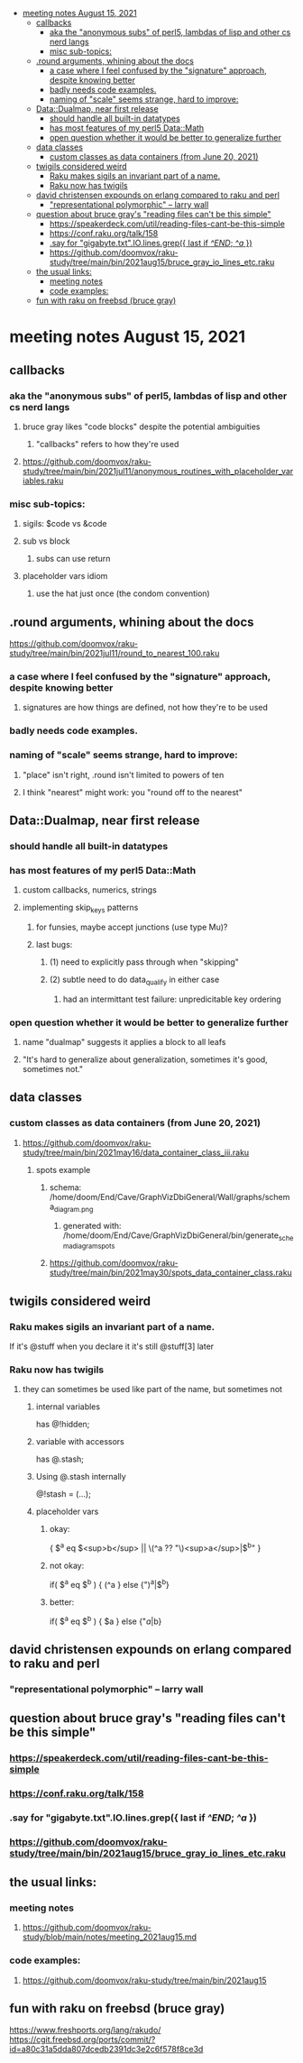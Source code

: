 - [meeting notes August 15, 2021](#org71824a0)
  - [callbacks](#orga92bd3c)
    - [aka the "anonymous subs" of perl5, lambdas of lisp and other cs nerd langs](#org01959d6)
    - [misc sub-topics:](#orgfbd90aa)
  - [.round arguments, whining about the docs](#orga7b0da5)
    - [a case where I feel confused by the "signature" approach, despite knowing better](#orgeb8de60)
    - [badly needs code examples.](#org03e787b)
    - [naming of "scale" seems strange, hard to improve:](#orgf9425bd)
  - [Data::Dualmap, near first release](#org6a541a9)
    - [should handle all built-in datatypes](#orge8e83af)
    - [has most features of my perl5 Data::Math](#orgeb38509)
    - [open question whether it would be better to generalize further](#org79a9544)
  - [data classes](#org52302bb)
    - [custom classes as data containers (from June 20, 2021)](#org3a0c017)
  - [twigils considered weird](#org489c31d)
    - [Raku makes sigils an invariant part of a name.](#org4ddffd9)
    - [Raku now has twigils](#org9571c1c)
  - [david christensen expounds on erlang compared to raku and perl](#org57ef941)
    - ["representational polymorphic" &#x2013; larry wall](#orgf4cccd8)
  - [question about bruce gray's "reading files can't be this simple"](#orgcd4a1fd)
    - [<https://speakerdeck.com/util/reading-files-cant-be-this-simple>](#org28a67d4)
    - [<https://conf.raku.org/talk/158>](#org2e9ae6f)
    - [.say for "gigabyte.txt".IO.lines.grep({ last if *^END*; *^a* })](#org432457a)
    - [<https://github.com/doomvox/raku-study/tree/main/bin/2021aug15/bruce_gray_io_lines_etc.raku>](#orgb84fcb0)
  - [the usual links:](#org98366ce)
    - [meeting notes](#org8147989)
    - [code examples:](#org6492b4e)
  - [fun with raku on freebsd (bruce gray)](#org71bb4d8)


<a id="org71824a0"></a>

# meeting notes August 15, 2021


<a id="orga92bd3c"></a>

## callbacks


<a id="org01959d6"></a>

### aka the "anonymous subs" of perl5, lambdas of lisp and other cs nerd langs

1.  bruce gray likes "code blocks" despite the potential ambiguities

    1.  "callbacks" refers to how they're used

2.  <https://github.com/doomvox/raku-study/tree/main/bin/2021jul11/anonymous_routines_with_placeholder_variables.raku>


<a id="orgfbd90aa"></a>

### misc sub-topics:

1.  sigils: $code vs &code

2.  sub vs block

    1.  subs can use return

3.  placeholder vars idiom

    1.  use the hat just once (the condom convention)


<a id="orga7b0da5"></a>

## .round arguments, whining about the docs

<https://github.com/doomvox/raku-study/tree/main/bin/2021jul11/round_to_nearest_100.raku>


<a id="orgeb8de60"></a>

### a case where I feel confused by the "signature" approach, despite knowing better

1.  signatures are how things are defined, not how they're to be used


<a id="org03e787b"></a>

### badly needs code examples.


<a id="orgf9425bd"></a>

### naming of "scale" seems strange, hard to improve:

1.  "place" isn't right, .round isn't limited to powers of ten

2.  I think "nearest" might work:  you "round off to the nearest"


<a id="org6a541a9"></a>

## Data::Dualmap, near first release


<a id="orge8e83af"></a>

### should handle all built-in datatypes


<a id="orgeb38509"></a>

### has most features of my perl5 Data::Math

1.  custom callbacks, numerics, strings

2.  implementing skip<sub>keys</sub> patterns

    1.  for funsies, maybe accept junctions (use type Mu)?
    
    2.  last bugs:
    
        1.  (1) need to explicitly pass through when "skipping"
        
        2.  (2) subtle need to do data<sub>qualify</sub> in either case
        
            1.  had an intermittant test failure: unpredicitable key ordering


<a id="org79a9544"></a>

### open question whether it would be better to generalize further

1.  name "dualmap" suggests it applies a block to all leafs

2.  "It's hard to generalize about generalization, sometimes it's good, sometimes not."


<a id="org52302bb"></a>

## data classes


<a id="org3a0c017"></a>

### custom classes as data containers (from June 20, 2021)

1.  <https://github.com/doomvox/raku-study/tree/main/bin/2021may16/data_container_class_iii.raku>

    1.  spots example
    
        1.  schema: /home/doom/End/Cave/GraphVizDbiGeneral/Wall/graphs/schema<sub>diagram.png</sub>
        
            1.  generated with: /home/doom/End/Cave/GraphVizDbiGeneral/bin/generate<sub>schema</sub><sub>diagram</sub><sub>spots</sub>
        
        2.  <https://github.com/doomvox/raku-study/tree/main/bin/2021may30/spots_data_container_class.raku>


<a id="org489c31d"></a>

## twigils considered weird


<a id="org4ddffd9"></a>

### Raku makes sigils an invariant part of a name.

If it's @stuff when you declare it it's still @stuff[3] later


<a id="org9571c1c"></a>

### Raku now has twigils

1.  they can sometimes be used like part of the name, but sometimes not

    1.  internal variables
    
        has @!hidden;
    
    2.  variable with accessors
    
        has @.stash;
    
    3.  Using @.stash internally
    
        @!stash = (&#x2026;);
    
    4.  placeholder vars
    
        1.  okay:
        
            { $<sup>a</sup> eq $<sup>b</sup> || \(^a ?? "\)<sup>a</sup>|$<sup>b</sup>" }
        
        2.  not okay:
        
            if( $<sup>a</sup> eq $<sup>b</sup> ) { \(^a } else {"\)<sup>a</sup>|$<sup>b</sup>}
        
        3.  better:
        
            if( $<sup>a</sup> eq $<sup>b</sup> ) { $a } else {"$a|$b}


<a id="org57ef941"></a>

## david christensen expounds on erlang compared to raku and perl


<a id="orgf4cccd8"></a>

### "representational polymorphic" &#x2013; larry wall


<a id="orgcd4a1fd"></a>

## question about bruce gray's "reading files can't be this simple"


<a id="org28a67d4"></a>

### <https://speakerdeck.com/util/reading-files-cant-be-this-simple>


<a id="org2e9ae6f"></a>

### <https://conf.raku.org/talk/158>


<a id="org432457a"></a>

### .say for "gigabyte.txt".IO.lines.grep({ last if *^END*; *^a* })


<a id="orgb84fcb0"></a>

### <https://github.com/doomvox/raku-study/tree/main/bin/2021aug15/bruce_gray_io_lines_etc.raku>


<a id="org98366ce"></a>

## the usual links:


<a id="org8147989"></a>

### meeting notes

1.  <https://github.com/doomvox/raku-study/blob/main/notes/meeting_2021aug15.md>


<a id="org6492b4e"></a>

### code examples:

1.  <https://github.com/doomvox/raku-study/tree/main/bin/2021aug15>


<a id="org71bb4d8"></a>

## fun with raku on freebsd (bruce gray)

<https://www.freshports.org/lang/rakudo/> <https://cgit.freebsd.org/ports/commit/?id=a80c31a5dda807dcedb2391dc3e2c6f578f8ce3d>
